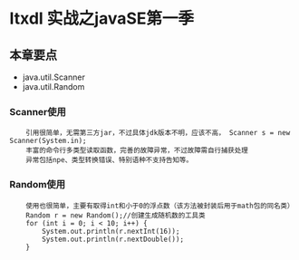 # Itxdl 实战之javaSE第一季
## 本章要点
* java.util.Scanner
* java.util.Random

### Scanner使用
		引用很简单，无需第三方jar，不过具体jdk版本不明，应该不高， Scanner s = new Scanner(System.in);
		丰富的命令行多类型读取函数，完善的故障异常，不过故障需自行捕获处理
		异常包括npe、类型转换错误、特别语种不支持告知等。
		
### Random使用
		使用也很简单，主要有取得int和小于0的浮点数（该方法被封装后用于math包的同名类）
		Random r = new Random();//创建生成随机数的工具类
		for (int i = 0; i < 10; i++) {
			System.out.println(r.nextInt(16));
			System.out.println(r.nextDouble());
		}
